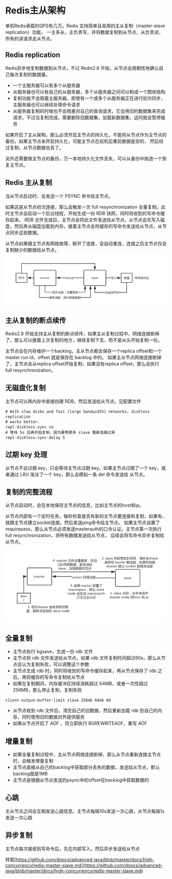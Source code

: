 # Redis主从架构
单机Redis承载的QPS有几万。Redis 支持简单且易用的主从复制（master-slave replication）功能，
一主多从，主负责写，并将数据复制到从节点，从负责读，所有的读请求走从节点。
## Redis replication
Redis异步地复制数据到从节点，不过 Redis2.8 开始，从节点会周期性地确认自己每次复制的数据量。 
* 一个主服务器可以有多个从服务器
* 从服务器也可以有自己的从服务器，多个从服务器之间可以构成一个图状结构
* 复制功能不会阻塞主服务器，即使有一个或多个从服务器正在进行初次同步，主服务器也可以继续处理命令请求
* 从服务器复制的时候也不会阻塞对自己的查询请求，它会用旧的数据集来完成请求，不过当复制完成，需要删除旧数据集，加载新数据集，这时就会暂停服务

如果开启了主从架构，那么必须开启主节点的持久化，不能将从节点作为主节点的备份。如果主节点未开启持久化，可能主节点在宕机后重启数据是空的，
然后经过复制，从节点数据也丢了。

另外还需要做主节点的备份，万一本地持久化文件丢失，可以从备份中挑选一个恢复主节点。
## Redis 主从复制
当从节点启动时，会发送一个 PSYNC 命令给主节点。

如果这是从节点初次连接，那么会触发一次 full resynchronization 全量复制。此时主节点会启动一个后台线程，开始生成一份 RDB 快照，同时将收到的写命令缓存起来。
RDB 文件生成后，主节点会将此文件发送给从节点，从节点会先写入磁盘，然后再从磁盘加载到内存，接着主节点会将缓存的写命令发送给从节点，从节点同步这些数据。

从节点如果跟主节点有网络故障，断开了连接，会自动重连，连接之后主节点仅会复制缺少的数据给从节点。
![Redis 主从复制](./doc.img/redis-master-slave-replication.png)

## 主从复制的断点续传
Redis2.8 开始支持主从复制的断点续传，如果主从复制过程中，网络连接断掉了，那么可以接着上次复制的地方，继续复制下去，而不是从头开始复制一份。

主节点会在内存维护一个backlog，主从节点都会保存一个replica offset和一个master run id，offset 就是保存在 backlog 中的。
如果主从节点网络连接断掉了，主节点会从replica offset开始复制，如果没有replica offset，那么会执行 full resynchronization。

## 无磁盘化复制
主节点可以再内存中直接创建 RDB，然后发送给从节点。见配置文件
```
# With slow disks and fast (large bandwidth) networks, diskless replication
# works better.
repl-diskless-sync no
# 等待 5s 后再开始复制，因为要等更多 slave 重新连接过来
repl-diskless-sync-delay 5
```
## 过期 key 处理
从节点不会过期 key，只会等待主节点过期 key。如果主节点过期了一个 key，或者通过 LRU 淘汰了一个 key，那么会模拟一条 del 命令发送给 从节点。
## 复制的完整流程
从节点启动时，会在本地保存主节点的信息，比如主节点的host和ip。

从节点内部有一个定时任务，每秒检查是否有新的主节点要连接和复制，如果有，就跟主节点建立socket连接。然后发送ping命令给主节点。
如果主节点设置了requirepass，那么从节点必须发送masterauth的口令认证。主节点第一次执行 full resynchronization，将所有数据发送给从节点，
后续会将写命令异步复制给从节点。
![复制的完整流程](./doc.img/redis-master-slave-replication-detail.png)

## 全量复制
* 主节点执行 bgsave，生成一份 rdb 文件
* 主节点将 rdb 文件发送给从节点，如果 rdb 文件复制时间超过60s，那么从节点会认为复制失败，可以调整这个参数
* 主节点生成 rdb 时，同时将收到的写命令缓存起来，再从节点保存了 rdb 之后，再将缓存的写命令复制给从节点
* 如果在复制期间，内存缓冲区持续消耗超过 64MB，或者一次性超过 256MB，那么停止复制，复制失败
```
client-output-buffer-limit slave 256mb 64mb 60
```
* 从节点收到 rdb 文件后，清空自己的旧数据，然后重新加载 rdb 到自己的内存，同时使用旧的数据对外提供服务
* 如果从节点开启了 AOF ，将立即执行 BGREWRITEAOF，重写 AOF

## 增量复制
* 如果全量复制过程中，主从节点网络连接断掉，那么从节点重新连接主节点时，会触发增量复制
* 主节点直接从自己的backlog中获取部分丢失的数据，发送给从节点，默认backlog就是1MB
* 主节点是根据从节点发送的psync中的offset在backlog中获取数据的

## 心跳
主从节点之间会互相发送心跳信息。主节点每隔10s发送一次心跳，从节点每隔1s发送一次心跳

## 异步复制
主节点每次接收到写命令后，先在内部写入，然后异步发送给从节点

转载[https://github.com/doocs/advanced-java/blob/master/docs/high-concurrency/redis-master-slave.md](https://github.com/doocs/advanced-java/blob/master/docs/high-concurrency/redis-master-slave.md)